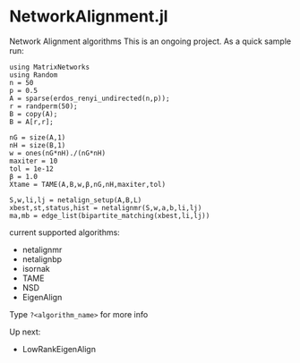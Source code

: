 # NetworkAlignment.jl
Network Alignment algorithms 
This is an ongoing project.
As a quick sample run:
```
using MatrixNetworks
using Random
n = 50
p = 0.5
A = sparse(erdos_renyi_undirected(n,p));
r = randperm(50);
B = copy(A);
B = A[r,r];

nG = size(A,1)
nH = size(B,1)
w = ones(nG*nH)./(nG*nH)
maxiter = 10
tol = 1e-12
β = 1.0
Xtame = TAME(A,B,w,β,nG,nH,maxiter,tol)

S,w,li,lj = netalign_setup(A,B,L)
xbest,st,status,hist = netalignmr(S,w,a,b,li,lj)
ma,mb = edge_list(bipartite_matching(xbest,li,lj))
```
current supported algorithms:
* netalignmr
* netalignbp
* isornak
* TAME
* NSD
* EigenAlign

Type `?<algorithm_name>` for more info

Up next:
* LowRankEigenAlign